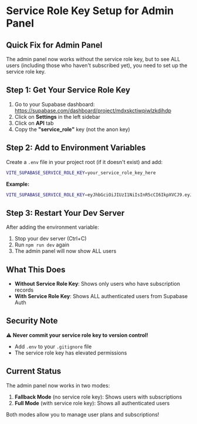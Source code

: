 # Service Role Key Setup for Admin Panel

## Quick Fix for Admin Panel

The admin panel now works without the service role key, but to see ALL users (including those who haven't subscribed yet), you need to set up the service role key.

## Step 1: Get Your Service Role Key

1. Go to your Supabase dashboard: https://supabase.com/dashboard/project/mdxskctiwpiwlzkdihdp
2. Click on **Settings** in the left sidebar
3. Click on **API** tab
4. Copy the **"service_role"** key (not the anon key)

## Step 2: Add to Environment Variables

Create a `.env` file in your project root (if it doesn't exist) and add:

```bash
VITE_SUPABASE_SERVICE_ROLE_KEY=your_service_role_key_here
```

**Example:**
```bash
VITE_SUPABASE_SERVICE_ROLE_KEY=eyJhbGciOiJIUzI1NiIsInR5cCI6IkpXVCJ9.eyJpc3MiOiJzdXBhYmFzZSIsInJlZiI6Im1keHNrY3Rpd3Bpd2x6a2RpaGRwIiwicm9sZSI6InNlcnZpY2Vfcm9sZSIsImlhdCI6MTc1MTY0NDM2MywiZXhwIjoyMDY3MjIwMzYzfQ.YourActualKeyHere
```

## Step 3: Restart Your Dev Server

After adding the environment variable:

1. Stop your dev server (Ctrl+C)
2. Run `npm run dev` again
3. The admin panel will now show ALL users

## What This Does

- **Without Service Role Key**: Shows only users who have subscription records
- **With Service Role Key**: Shows ALL authenticated users from Supabase Auth

## Security Note

⚠️ **Never commit your service role key to version control!**
- Add `.env` to your `.gitignore` file
- The service role key has elevated permissions

## Current Status

The admin panel now works in two modes:

1. **Fallback Mode** (no service role key): Shows users with subscriptions
2. **Full Mode** (with service role key): Shows all authenticated users

Both modes allow you to manage user plans and subscriptions! 